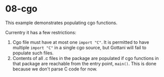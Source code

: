 # 08-cgo

This example demonstrates populating cgo functions.

Currentry it has a few restrictions:

1. Cgo file must have at most one `import "C"`.  It is permitted to have multiple
   `import "C"` in a single cgo source, but Gottani will fail to populate such files.
2. Contents of all .c files in the package are populated if cgo functions in that
   package are reachable from the entry point, `main()`.  This is done because
   we don't parse C code for now.
